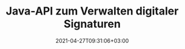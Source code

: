 ---
############################# Static ############################
layout: "product"
date: 2021-04-27T09:31:06+03:00
draft: false

product: "Signature"
product_tag: "signature"
platform: "Java"
platform_tag: "java"

############################# Head ############################
head_title: "Java Digital Signature API, Hinzufügen von eSignatur zu PDF Word Excel Image"
head_description: "Java-API für digitale Signaturen. Elektronische Signaturbibliothek zum digitalen Signieren von PDF-, Microsoft Word-, Excel-Tabellen, PowerPoint-Präsentationen und Bilddokumentformaten."

############################# Header ############################
title: "Java-API zum Verwalten digitaler Signaturen"
description: "Verwalten Sie die elektronische Signatur von Bild-, QR-Code-, Barcode-, Metadaten-, Text- und Stempeltypen in Java-Anwendungen zum Signieren von Bildern und digitalen Dokumentdateiformaten."
button:
    enable: true

############################# SubMenu ############################
submenu:
    enable: true
    
    left:
        img_alt: "GroupDocs.Signature for Java"
        image: "https://www.groupdocs.cloud/templates/groupdocs/images/product-logos/groupdocs-signature-java.png"
        product: "GroupDocs.Signature"
        platform: "Java"

    middle:
        button:
            # button loop
            - link: "#overview"
              text: "Überblick"

            # button loop
            - link: "#features"
              text: "Merkmale"

            # button loop
            - link: "#support"
              text: "Unterstützung"

            # button loop
            - link: "https://products.groupdocs.app/signature"
              text: "Live-Demo"

            # button loop
            - link: "https://purchase.groupdocs.com/pricing/signature/java"
              text: "Preisgestaltung"

    right:
        link_download: "https://downloads.groupdocs.com/signature"
        link_learn: "https://docs.groupdocs.com/signature/java/"
        link_buy: "https://purchase.groupdocs.com"

############################# Overview ############################
overview:
    enable: true
    content: |
      GroupDocs.Signature for Java API unterstützt Sie bei der Entwicklung von Java-Anwendungen mit Funktionen für elektronische Signaturen, um digitale Dokumente in unterstützten Formaten zu signieren, ohne externe Software installieren zu müssen. Es unterstützt die Manipulation und Verwaltung verschiedener Arten von elektronischen Signaturen wie Bild, Barcode, QR-Code, Stempel, Text, optische und Metadaten. Alle Ihre elektronischen Geschäftsdokumente wie Microsoft Office Word, PowerPoint-Präsentationen, Excel-Tabellen, Bilder und PDF-Dateien können digital signiert werden, indem Sie Signatureigenschaften anpassen, z. Schatten, Abmessungen, Ausrichtung und mehr nach Ihren Wünschen. Die digitale Signaturbibliothek ist einfach und leichtgewichtig und besteht aus einer einzigen DLL-Datei, die problemlos in eine neue oder eine vorhandene Java-Anwendung integriert werden kann.  

      Über GroupDocs.Signature for Java API können Sie alle registrierten Zertifikate aus dem System laden oder vorhandene Signaturen mit einer einfachen und erweiterten Suche finden. Die Optionen zum Arbeiten mit passwortgeschützten Dokumenten, das Festlegen gemeinsamer Signatureigenschaften (Textgröße, Deckkraft, Drehung, Überprüfung, Schriftarteigenschaften, Farboptionen, Seitenzahl, Breite, oben, links usw.) und die Unterstützung der Implementierung verschiedener eSignatur-Typen machen es zu einer zuverlässigen E-Signaturen-Verwaltungslösung für digitale Dokumente.  

      GroupDocs.Signature for Java ist mit allen Java-Versionen kompatibel und unterstützt gängige Betriebssysteme (Windows, Linux, MacOS), die Java-Runtime ausführen können
    tabs:
      enable: true
      
      ## TAB ONE ##
      tab_one:
        description: |
          Das ist ein Überblick über GroupDocs.Signature-Funktionen für Java:
      
        right:
          enable: true
          icon: "fab fa-html5"
          title: "Signaturtypen"
          content: |
            * Textsignatur
            * Bildsignatur
            * Digitale Signaturen
            * QR-Code-Signatur
            * Barcode-Signatur
            * Stempel Unterschrift
            * Formularfeld-Signatur
      
      ## TAB TWO ##
      tab_two:
        description: |
          Die elektronische Java-Signatur-API unterstützt verschiedene Dokumentdateiformate, wie unten aufgeführt. [Unterstützte Dokumentenformate.](https://docs.groupdocs.com/signature/java/supported-document-formats/)

        left:
          enable: true
          table:
            # table loop
            - title: "Microsoft Office"
              content: |
                * **Word:** DOC, DOCX, DOCM, DOT, DOTX, DOTM, RTF, TXT
                * **Excel:** XLS, XLSX, XLSM, XLSB, XLTM, XLT, XLTM, XLTX, XLAM, SXC, SpreadsheetML
                * **PowerPoint:** PPT, PPTX, PPS, PPSX, PPSM, POT, POTM, POTX, PPTM

        right:
          enable: true
          table:
            # table loop
            - title: "Images & Other Formats"
              content: |
                * **Bilder**: JPG, BMP, PNG, TIFF, GIF, DCM, WEBP
                * **OpenDocument**: ODT, OTT, OTS, ODS, ODP, OTP, ODG
                * **Jpeg2000**: JP2, JPF, JPX, J2K, J2C, JPM
                * **Metadateien**: EMF, WMF, CMX
                * **tragbar**: PDF
                * **Skalierbare Vektorgrafiken**: CDR, SVG
                * **Adobe Photoshop**: PSD
                * **Andere**: DJVU

      ## TAB THREE ##
      tab_three:
        description: |
          GroupDocs.Signature for Java unterstützt folgende Betriebssysteme, Frameworks & Package Manager:
        
        left:
          enable: true
          table:
            # table loop
            - icon: "fab fa-windows"
              title: "Betriebssysteme"
              content: |
                * Microsoft Windows Desktop
                * Microsoft Windows Server
                * Linux
                * MacOS

            # table loop
            - icon: "fas fa-code"
              title: "Unterstützte Frameworks"
              content: |
                * Java 7 (1.7) and above

        right:
          enable: true
          table:
            # table loop
            - icon: "fas fa-cogs"
              title: "Entwicklungsumgebungen"
              content: |
                * NetBeans
                * IntelliJ IDEA
                * Eclipse
            # table loop
            - icon: "fas fa-tools"
              title: "Build-Automatisierungstool"
              content: |
                * Maven

############################# Features ############################
features:
    enable: true
    title: "GroupDocs.Signature für Java-Funktionen"

    feature:
      # feature loop
      - icon: "fas fa-copy"
        content: "Elektronische Signaturen aus unterstützten Dokumentformaten erstellen, lesen, ändern, ausblenden und löschen"

      # feature loop
      - icon: "fas fa-eye"
        content: "Zugriff auf ein signiertes Dokument aus Stream, relativem Pfad oder absolutem Pfad"

      # feature loop
      - icon: "fas fa-bolt"
        content: "Wenden Sie eine Textsignatur auf Dokumente, Tabellenkalkulationen, Präsentationen, Bilder und PDF-Dateien an"
      
      # feature loop
      - icon: "fas fa-file-powerpoint"
        content: "Textsignatur als Anmerkung, Aufkleber, Bild zu PDF-Dateien hinzufügen und Stil und Farbe konfigurieren"

      # feature loop
      - icon: "fas fa-code"
        content: "Signieren Sie PDF-Dokumente, Bilddateien und erhalten Sie die Ausgabe in einem anderen Dateiformat"

      # feature loop
      - icon: "fas fa-cloud"
        content: "Signieren Sie Bilder digital mit einer Textsignatur als Wasserzeichen und fügen Sie der eSignatur Transparenz und Rotation hinzu"

      # feature loop
      - icon: "fas fa-remove-format"
        content: "Durchsuchen Sie Zertifikate und signieren Sie Microsoft Word-, Excel- und PDF-Dokumente mit digitalen Zertifikaten"

      # feature loop
      - icon: "fas fa-comment-slash"
        content: "Signieren Sie Textverarbeitungsdokumentformate mit nativen Textwasserzeichen"

      # feature loop
      - icon: "fas fa-location-arrow"
        content: "Verwenden Sie QR-Code, Barcode, um Word-, Slide-, Cell-, PDF- und Bilddateien zu signieren"

      # feature loop
      - icon: "fas fa-border-all"
        content: "Konfigurieren und wenden Sie Stempelsignaturen an, um unterstützte Dateiformate zu sichern"

      # feature loop
      - icon: "fas fa-wrench"
        content: "Einrichten und Zuweisen von Bildsignaturen zu Dokumenten, Tabellenkalkulationen, Präsentationen, Bildern und PDF-Dateien"

      # feature loop
      - icon: "fas fa-columns"
        content: "Signatureigenschaften konfigurieren, z. B. Aussehen und Verhalten, Ränder, Ausrichtung usw."

      # feature loop
      - icon: "fas fa-file-word"
        content: "Wenden Sie eine digitale Signatur auf ein passwortgeschütztes Dokument an"

      # feature loop
      - icon: "fas fa-envelope"
        content: "Führen Sie eine Textüberprüfung von PDF-Dokumenten mit dem Signatur-Handler durch"

      # feature loop
      - icon: "fas fa-print"
        content: "Digitale Überprüfung von Word-, Cell- und PDF-Dokumenten mit .CER- und .PFX-Zertifikatscontainern"

      # feature loop
      - icon: "fas fa-file-archive"
        content: "Geben Sie verschiedene Maßeinheitstypen (z. B. Millimeter, Pixel usw.) für PDF-Textsignaturen an"

      # feature loop
      - icon: "fas fa-lock"
        content: "Abrufen von Dokumentinformationen über Datei oder URL - Hinzufügen von Formularfeldsignaturen zu PDF-Dokumenten"

      # feature loop
      - icon: "fas fa-file-code"
        content: "Fügen Sie dem QR-Code benutzerdefiniertes Datenobjekt, eingebettete VCard, E-Mail, EPC, MeCard oder Event-Objekt hinzu"
      
      # feature loop
      - icon: "fas fa-fill-drip"
        content: "Wenden Sie verschiedene Pinselstile auf Signaturen an, z. B. Verlaufs-, Radial-, Vollton- und Texturpinsel"

      # feature loop
      - icon: "fas fa-file-excel"
        content: "Unterschreiben Sie das Dokument, das sich auf FTP oder Azure Cloud Storage befindet"

      # feature loop
      - icon: "fas fa-heading"
        content: "Legen Sie die Textausrichtung in Formen für Dokumente, Folien, Bilder und PDF-Dateien fest"

      # feature loop
      - icon: "fas fa-project-diagram"
        content: "PowerPoint-Präsentationsdokumente suchen, überprüfen und digital signieren"

      # feature loop
      - icon: "fas fa-cube"
        content: "Platzieren Sie die Signatur mithilfe von Pixeln in Zelldokumenten und Textpositionierung für Stempelsignaturen"

      # feature loop
      - icon: "fab fa-uncharted"
        content: "Implementieren Sie eine rechteckige Stempelsignatur mit abgerundeten Ecken"

       # feature loop
      - icon: "fab fa-uncharted"
        content: "Erweitern Sie Barcode- und QR-Code-Signaturen mit Bilddateninhalten"

       # feature loop
      - icon: "fab fa-uncharted"
        content: "Fügen Sie verschlüsselte Metadatensignaturen hinzu, während Sie mit Signier- und Suchoptionen arbeiten"

       # feature loop
      - icon: "fab fa-uncharted"
        content: "Betten Sie benutzerdefinierte Objekte in Metadaten-Signaturen in Word, Excel und Präsentationen ein"

    more_feature:
      # more_feature_loop
      - title: "eSignaturen einfach konfigurieren und anwenden"
        content: |
          GroupDocs.Signature for Java API ermöglicht das Konfigurieren und Hinzufügen von eSignaturen zu unterstützten Dokumentformaten. Das folgende Codebeispiel zeigt, wie einfach es ist, eine Textsignatur auf eine PDF-Datei anzuwenden:

          ```java
          Signature signature = new Signature("sample.pdf");

          TextSignOptions options = new TextSignOptions("John Smith");
          // Signaturposition festlegen
          options.setLeft(100);
          options.setTop(100);
          
          // Unterschriftsrechteck setzen
          options.setWidth(100);
          options.setHeight(30);

          // Stellen Sie Textfarbe und Schriftart ein
          options.setForeColor(Color.RED);
          SignatureFont signatureFont = new SignatureFont();
          signatureFont.setSize(12);
          signatureFont.setFamilyName("Comic Sans MS");
          options.setFont(signatureFont);
          options.setSignatureImplementation(TextSignatureImplementation.Sticker)

          // Unterschreiben Sie das Dokument, um es zu archivieren
          signature.sign("sample_signed.pdf", options);
          ```

      # more_feature_loop
      - title: "Unterstützte Barcode-Codierungstypen für elektronische Signaturen"
        content: |
          Mit GroupDocs.Signature for Java API können Sie Barcode- und QR-Code-Signaturen auf unterstützte Dateiformate anwenden. GroupDocs.Signature für Java unterstützt eine große Auswahl an Barcode-Codierungstypen, um den meisten Anforderungen gerecht zu werden. Zu den unterstützten Barcode-Codierungstypen gehören Code 11, Code 128, Code 16K/32, Databar Codes, GS1 Codeblock, ISBN, ISMN, ISSN, ITF16, Pdf147, EAN8, EAN13, EAN14, UPCA, UPCE, ITF14, Code39 Standard und Code39 erweitert.

          In ähnlicher Weise können Sie mit GroupDocs.Signature for Java API QR-Code-Typen wie QR, Aztec und Data Matrix verwenden. Zu den unterstützten QR-Code-Codierungstypen gehören Aztec, DataMatrix, GS1 DataMatrix und GS1 QR.

      # more_feature_loop
      - title: "Suchen Sie nach Signaturen und Zertifikaten"
        content: |
          Über GroupDocs.Signature for Java API können Sie QR-Code- und Barcode-Signaturen in allen Dokumenten, Präsentationen, Tabellenkalkulationen, Bildern sowie PDF-Dateien suchen und das Suchergebnis abrufen. Sie können auch benutzerdefinierte Datenobjekte aus mit QR-Code-Signatur signierten Dokumenten sowie Standard-VCard- und E-Mail-Objekte aus mit QR-Code signierten Dokumenten durchsuchen. Die Überprüfung des verschlüsselten Textes von QR-Code-Signaturen sowie die Suche nach Metadaten-Signaturen in PDF-Dokumenten wird ebenfalls unterstützt. Wenden Sie zusätzliche Suchkriterien für digitale Signaturen von Words & Cells-Dokumenten an.  

          Die Suchoption ist auch für die Metadatensignatur für Word-Dokumente, Folien und Tabellenkalkulationen verfügbar, während die Formularfeldsuche für PDF-Dokumente verfügbar ist.

      # more_feature_loop
      - title: "Konfigurieren Sie eSignatur-Eigenschaften"
        content: |
          Um die UX von Endbenutzern zu verbessern, bietet GroupDocs.Signature for Java API viele Eigenschaften, die ziemlich einfach konfiguriert werden können. Sie können Schriftart- und Farboptionen (Hintergrundfarbe, Vordergrundfarbe, Fett, Kursiv, Unterstrichen, Schriftfamilie, Schriftgröße usw.), Hintergrund- und Rahmenoptionen (Hintergrundfarbe, Hintergrundtransparenz, Rahmenfarbe, Rahmenstrichstil, Rahmenstärke, Rahmentransparenz usw.), Unterschriftsränder (Links, Oben, Breite, Höhe, Auffüllung usw.) und Einrichtung des Bildunterschriftsbereichs und der Unterschriftsausrichtung (Horizontale Ausrichtung, Vertikale Ausrichtung usw.).

############################# Support ############################
support:
    enable: true

############################# Solutions ############################
solutions:
    enable: true
    title: "GroupDocs.Signature bietet APIs zum Signieren von Dokumenten für andere beliebte Entwicklungsumgebungen"

    solution:
        # solution loop
        - img_alt: "GroupDocs.Signature for .NET"
          image: "https://www.groupdocs.cloud/templates/groupdocs/images/product-logos/groupdocs-signature-net.png"
          product: "GroupDocs.Signature"
          platform: ".NET"
          link: "/signature/net/"

############################# Back to top ###############################
back_to_top:
  enable: true
---